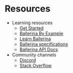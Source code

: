 # Resources

- Learning resources
    - [Get Started](https://ballerina.io/learn/get-started/)
    - [Ballerina By Example](https://ballerina.io/learn/by-example/)
    - [Learn Ballerina](https://ballerina.io/learn/)
    - [Ballerina specifications](https://ballerina.io/learn/ballerina-specifications/)
    - [Ballerina API Docs](https://lib.ballerina.io/)
- Community channels    
    - [Discord](https://discord.gg/ballerinalang)
    - [Stack Overflow](http://stackoverflow.com/questions/tagged/ballerina)

